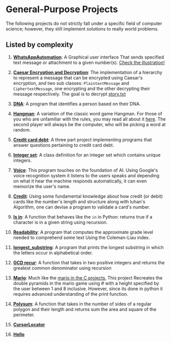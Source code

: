 # General-Purpose Projects

The following projects do not strictly fall under a specific field of computer science; however, they still implement solutions to really world problems.

## Listed by complexity

1. [**WhatsAppAutomation**](Whatsapp_Automation): A Graphical user interface That sends specified text message or attachment to a given number(s). [Check the illustration!](https://youtu.be/NItektT6gao)

2. [**Caesar Encryption and Decryption**](Caesar%20Decryption): The implementation of a hierarchy to represent a message that can be encrypted using Caesar's encryption, and two sub classes: `PlaintextMessage` and `CiphertextMessage`, one encrypting and the other decrypting their message respectively. The goal is to decrypt [story.txt](story.txt)
3. [**DNA**](DNA): A program that identifies a person based on their DNA.
4. [**Hangman**](hangman): A variation of the classic word game Hangman. For those of you who are unfamiliar with the rules, you may read all about it [here](https://en.wikipedia.org/wiki/Hangman_(game)). The second player will always be the computer, who will be picking a word at random.
5. [**Credit card debt**](Credit%20card%20debt): A three part project implementing programs that answer questions pertaining to credit card debt.
6. [**Integer set**](integer%20set): A class definition for an integer set which contains unique integers.
7. [**Voice**](Voice): This program touches on the foundation of AI. Using Google's voice recognition system it listens to the users speaks and depending on what it hear the machine responds automatically, it can even memorize the user's name.
8. [**Credit**](Credit): Using some fundamental knowledge about how credit (or debit) cards like the number's length and structure along with luhan's Algorithm, one can devise a program to validate a card's number.
9. [**Is in**](is%20in): A function that behaves like the `in` in Python: returns true if a character is in a given string using recursion.
10. [**Readability**](Readability): A program that computes the approximate grade level needed to comprehend some text Using the Coleman-Liau index.
11. [**longest_substring**](Longest_substring): A program that prints the longest substring in which the letters occur in alphabetical order.
12. [**GCD recur**](GCD%20recur): A function that takes in two positive integers and returns the greatest common denominator using recursion
13. [**Mario**](Mario): Much like the [mario in the C projects](../../C/Mario), This project Recreates the double pyramids in the mario game using # with a height specified by the user between 1 and 8 inclusive. However, since its done in python it requires advanced understanding of the print function.
14. [**Polysum**](Polysum): A function that takes in the number of sides of a regular polygon and their length and returns sum the area and square of the perimeter.
15. [**CursorLocator**](CursorLocator.py)
16. [**Hello**](hello.py)
